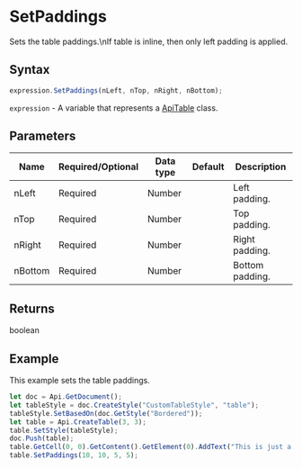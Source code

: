# SetPaddings

Sets the table paddings.\nIf table is inline, then only left padding is applied.

## Syntax

```javascript
expression.SetPaddings(nLeft, nTop, nRight, nBottom);
```

`expression` - A variable that represents a [ApiTable](../ApiTable.md) class.

## Parameters

| **Name** | **Required/Optional** | **Data type** | **Default** | **Description** |
| ------------- | ------------- | ------------- | ------------- | ------------- |
| nLeft | Required | Number |  | Left padding. |
| nTop | Required | Number |  | Top padding. |
| nRight | Required | Number |  | Right padding. |
| nBottom | Required | Number |  | Bottom padding. |

## Returns

boolean

## Example

This example sets the table paddings.

```javascript editor-docx
let doc = Api.GetDocument();
let tableStyle = doc.CreateStyle("CustomTableStyle", "table");
tableStyle.SetBasedOn(doc.GetStyle("Bordered"));
let table = Api.CreateTable(3, 3);
table.SetStyle(tableStyle);
doc.Push(table);
table.GetCell(0, 0).GetContent().GetElement(0).AddText("This is just a sample text.");
table.SetPaddings(10, 10, 5, 5);
```
